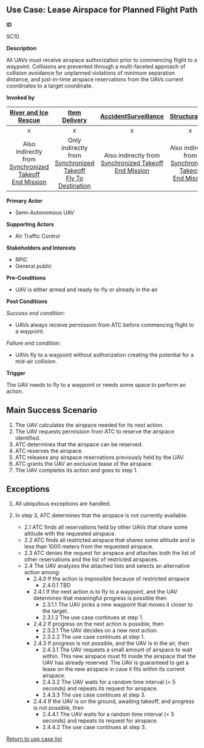 ## Use Case: Lease Airspace for Planned Flight Path

**ID**

SC10

**Description**

All UAVs must receive airspace authorization prior to commencing flight to a waypoint. Collisions are prevented through a multi-faceted approach of collision avoidance for unplanned violations of minimum separation distance, and just-in-time airspace reservations from the UAVs current coordinates to a target coordinate.

**Invoked by**


| [River and Ice Rescue](../main/RiverRescue.md) | [Item Delivery](../main/ItemDelivery.md)| [AccidentSurveillance](../main/AccidentSurveillance.md) | [StructuralFire](../main/StructuralFire.md) | [EnvironmentalSampling](../main/EnvironmentalSampling.md) |
| :------: | :--------: | :--------: | :------: |:------: |
|  x | x  | x  | x  |x  |
|  Also indirectly from [Synchronized Takeoff](SynchronizedTakeoff.md)<br>[End Mission](EndMission.md) | Only indirectly from [Synchronized Takeoff](SynchronizedTakeoff.md)<br>[Fly To Destination](FlyToDestination.md) | Also indirectly from [Synchronized Takeoff](SynchronizedTakeoff.md)<br>[End Mission](EndMission.md) |Also indirectly from [Synchronized Takeoff](SynchronizedTakeoff.md)<br>[End Mission](EndMission.md)|Also indirectly from [Synchronized Takeoff](SynchronizedTakeoff.md)<br>[End Mission](EndMission.md) |

**Primary Actor**

- Semi-Autonomous UAV

**Supporting Actors**

- Air Traffic Control

**Stakeholders and Interests**

- RPIC
- General public

**Pre-Conditions**

- UAV is either armed and ready-to-fly or already in the air

**Post Conditions**

_Success end condition:_

- UAVs always receive permission from ATC before commencing flight to a waypoint.

_Failure end condition:_

- UAVs fly to a waypoint without authorization creating the potential for a mid-air collision.

**Trigger**

The UAV needs to fly to a waypoint or needs some space to perform an action.

## Main Success Scenario

1. The UAV calculates the airspace needed for its next action.
2. The UAV requests permission from ATC to reserve the airspace identified.
3. ATC determines that the airspace can be reserved.
4. ATC reserves the airspace.
5. ATC releases any airspace reservations previously held by the UAV.
6. ATC grants the UAV an exclusive lease of the airspace.
7. The UAV completes its action and goes to step 1.

## Exceptions

1. All ubiquitous exceptions are handled.

2. In step 3, ATC determines that the airspace is not currently available.
   * 2.1 ATC finds all reservations held by other UAVs that share some altitude with the requested airspace.
   * 2.2 ATC finds all restricted airspace that shares some altitude and is less than 1000 meters from the requested airspace.
   * 2.3 ATC denies the request for airspace and attaches both the list of other reservations and the list of restricted airspaces.
   * 2.4 The UAV analyzes the attached lists and selects an alternative action among:
      * 2.4.0 If the action is impossible because of restricted airspace
         * 2.4.0.1 TBD
      * 2.4.1 If the next action is to fly to a waypoint, and the UAV determines that meaningful progress is possible then
         * 2.3.1.1 The UAV picks a new waypoint that moves it closer to the target.
         * 2.3.1.2 The use case continues at step 1.
      * 2.4.2 If progress on the next action is possible, then
         * 2.3.2.1 The UAV decides on a new next action.
         * 2.3.2.2 The use case continues at step 1.
      * 2.4.3 If progress is not possible, and the UAV is in the air, then
         * 2.4.3.1 The UAV requests a small amount of airspace to wait within. This new airspace must fit inside the airspace that the UAV has already reserved. The UAV is guaranteed to get a lease on the new airspace in case it fits within its current airspace.
         * 2.4.3.2 The UAV waits for a random time interval (< 5 seconds) and repeats its request for airspace.
         * 2.4.3.3 The use case continues at step 3.
      * 2.4.4 If the UAV is on the ground, awaiting takeoff, and progress is not possible, then
         * 2.4.4.1 The UAV waits for a random time interval (< 5 seconds) and repeats its request for airspace.
         * 2.4.4.2 The use case continues at step 3.

[Return to use case list](../../README.md)
